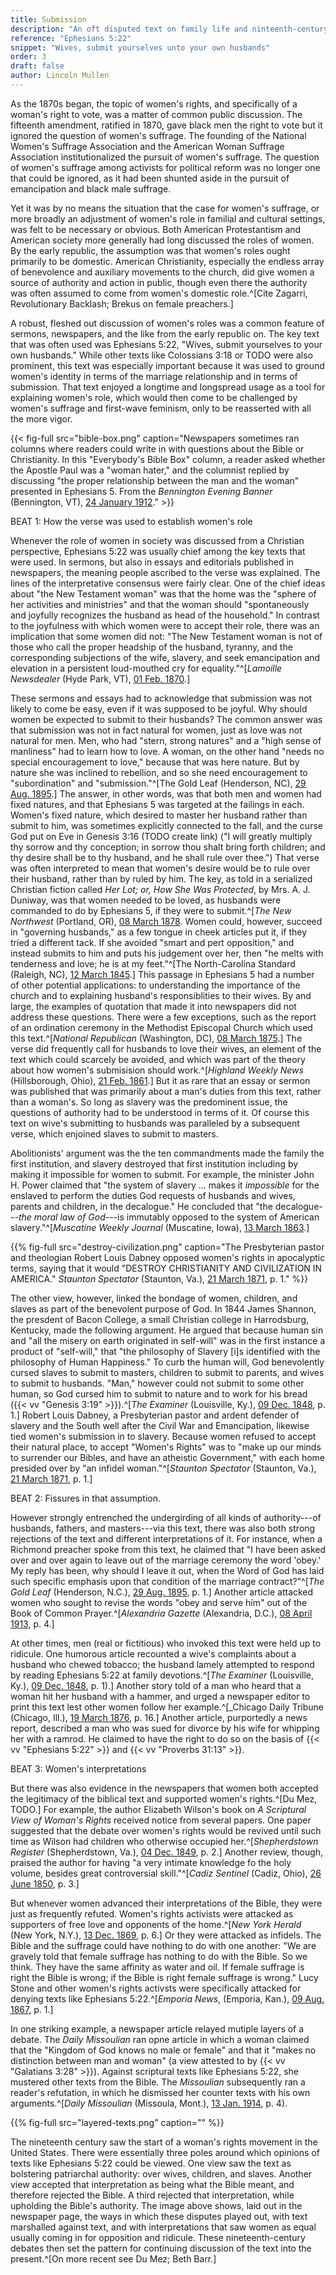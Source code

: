 ```yaml
---
title: Submission
description: "An oft disputed text on family life and ninteenth-century feminism"
reference: "Ephesians 5:22"
snippet: "Wives, submit yourselves unto your own husbands"
order: 3
draft: false
author: Lincoln Mullen
---
```


As the 1870s began, the topic of women's rights, and specifically of a woman's right to vote, was a matter of common public discussion. The fifteenth amendment, ratified in 1870, gave black men the right to vote but it ignored the question of women's suffrage. The founding of the National Women's Suffrage Association and the American Woman Suffrage Association institutionalized the pursuit of women's suffrage. The question of women's suffrage among activists for political reform was no longer one that could be ignored, as it had been shunted aside in the pursuit of emancipation and black male suffrage.

Yet it was by no means the situation that the case for women's suffrage, or more broadly an adjustment of women's role in familial and cultural settings, was felt to be necessary or obvious. Both American Protestantism and American society more generally had long discussed the roles of women. By the early republic, the assumption was that women's roles ought primarily to be domestic. American Christianity, especially the endless array of benevolence and auxiliary movements to the church, did give women a source of authority and action in public, though even there the authority was often assumed to come from women's domestic role.^[Cite Zagarri, Revolutionary Backlash; Brekus on female preachers.]

A robust, fleshed out discussion of women's roles was a common feature of sermons, newspapers, and the like from the early republic on. The key text that was often used was Ephesians 5:22, "Wives, submit yourselves to your own husbands." While other texts like Colossians 3:18 or TODO were also prominent, this text was especially important because it was used to ground women's identity in terms of the marriage relationship and in terms of submission. That text enjoyed a longtime and longspread usage as a tool for explaining women's role, which would then come to be challenged by women's suffrage and first-wave feminism, only to be reasserted with all the more vigor.

{{< fig-full src="bible-box.png" caption="Newspapers sometimes ran columns where readers could write in with questions about the Bible or Christianity. In this \"Everybody's Bible Box\" column, a reader asked whether the Apostle Paul was a \"woman hater,\" and the columnist replied by discussing \"the proper relationship between the man and the woman\" presented in Ephesians 5. From the *Bennington Evening Banner* (Bennington, VT), [24 January 1912](https://chroniclingamerica.loc.gov/lccn/sn95066012/1912-01-24/ed-1/seq-2/)." >}}

BEAT 1: How the verse was used to establish women's role

Whenever the role of women in society was discussed from a Christian perspective, Ephesians 5:22 was usually chief among the key texts that were used. In sermons, but also in essays and editorials published in newspapers, the meaning people ascribed to the verse was explained. The lines of the interpretative consensus were fairly clear. One of the chief ideas about "the New Testament woman" was that the home was the "sphere of her activities and ministries" and that the woman should "spontaneously and joyfully recognizes the husband as head of the household." In contrast to the joyfulness with which women were to accept their role, there was an implication that some women did not: "The New Testament woman is not of those who call the proper headship of the husband, tyranny, and the corresponding subjections of the wife, slavery, and seek emancipation and elevation in a persistent loud-mouthed cry for equality."^[_Lamoille Newsdealer_ (Hyde Park, VT), [01 Feb. 1870](https://chroniclingamerica.loc.gov/lccn/sn84023428/1870-02-01/ed-1/seq-1/#words=wives+submit+unto+husbands+unto+lord).]

These sermons and essays had to acknowledge that submission was not likely to come be easy, even if it was supposed to be joyful. Why should women be expected to submit to their husbands? The common answer was that submission was not in fact natural for women, just as love was not natural for men. Men, who had "stern, strong natures" and a "high sense of manliness" had to learn how to love. A woman, on the other hand "needs no special encouragement to love," because that was here nature. But by nature she was inclined to rebellion, and so she need encouragement to "subordination" and "submission."^[The Gold Leaf (Henderson, NC), [29 Aug. 1895](https://chroniclingamerica.loc.gov/lccn/sn91068402/1895-08-29/ed-1/seq-1/#words=wives+submit+unto+husbands+unto+lord).] The answer, in other words, was that both men and women had fixed natures, and that Ephesians 5 was targeted at the failings in each.  Women's fixed nature, which desired to master her husband rather than submit to him, was sometimes explicitly connected to the fall, and the curse God put on Eve in Genesis 3:16 (TODO create link) ("I will greatly multiply thy sorrow and thy conception; in sorrow thou shalt bring forth children; and thy desire shall be to thy husband, and he shall rule over thee.") That verse was often interpreted to mean that women's desire would be to rule over their husband, rather than by ruled by him. The key, as told in a serialized Christian fiction called _Her Lot; or, How She Was Protected_, by Mrs. A. J. Duniway, was that women needed to be loved, as husbands were commanded to do by Ephesians 5, if they were to submit.^[_The New Northwest_ (Portland, OR), [08 March 1878](https://chroniclingamerica.loc.gov/lccn/sn84022673/1878-03-08/ed-1/seq-1/#words=wives+submit+unto+husbands+unto+lord). Women could, however, succeed in "governing husbands," as a few tongue in cheek articles put it, if they tried a different tack. If she avoided "smart and pert opposition," and instead submits to him and puts his judgement over her, then "he melts with tenderness and love; he is at my feet."^[The North-Carolina Standard (Raleigh, NC), [12 March 1845](https://chroniclingamerica.loc.gov/lccn/sn85042147/1845-03-12/ed-1/seq-1/#words=wives+submit+unto+husbands+unto+lord).] This passage in Ephesians 5 had a number of other potential applications: to understanding the importance of the church and to explaining husband's responsiblities to their wives. By and large, the examples of quotation that made it into newspapers did not address these questions. There were a few exceptions, such as the report of an ordination ceremony in the Methodist Episcopal Church which used this text.^[_National Republican_ (Washington, DC), [08 March 1875](https://chroniclingamerica.loc.gov/lccn/sn86053573/1875-03-08/ed-1/seq-1/#words=wives+submit+unto+husbands+unto+lord).] The verse did frequently call for husbands to love their wives, an element of the text which could scarcely be avoided, and which was part of the theory about how women's submisision should work.^[_Highland Weekly News_ (Hillsborough, Ohio), [21 Feb. 1861](https://chroniclingamerica.loc.gov/lccn/sn85038158/1861-02-21/ed-1/seq-1/#words=wives+submit+unto+husbands+unto+lord).] But it as rare that an essay or sermon was published that was primarily about a man's duties from this text, rather than a woman's.  So long as slavery was the predominent issue, the questions of authority had to be understood in terms of it. Of course this text on wive's submitting to husbands was paralleled by a subsequent verse, which enjoined slaves to submit to masters.

Abolitionists' argument was the the ten commandments made the family the first institution, and slavery destroyed that first institution including by making it impossible for women to submit. For example, the minister John H. Power claimed that "the system of slavery ... makes it _impossible_ for the enslaved to perform the duties God requests of husbands and wives, parents and children, in the decalogue." He concluded that "the decalogue---_the moral law of God_---is immutably opposed to the system of American slavery."^[_Muscatine Weekly Journal_ (Muscatine, Iowa), [13 March 1863](https://chroniclingamerica.loc.gov/lccn/sn84027253/1863-03-13/ed-1/seq-1/#words=wives+submit+unto+husbands+unto+lord).]

{{% fig-full src="destroy-civilization.png" caption="The Presbyterian pastor and theologian Robert Louis Dabney opposed women's rights in apocalyptic terms, saying that it would \"DESTROY CHRISTIANITY AND CIVILIZATION IN AMERICA.\" _Staunton Spectator_ (Staunton, Va.), [21 March 1871](https://chroniclingamerica.loc.gov/lccn/sn84024718/1871-03-21/ed-1/seq-1/#words=wives+submit+unto+husbands+unto+lord), p. 1." %}}

The other view, however, linked the bondage of women, children, and slaves as part of the benevolent purpose of God. In 1844 James Shannon, the presdent of Bacon College, a small Christian college in Harrodsburg, Kentucky, made the following argument. He argued that because human sin and "all the misery on earth originated in self-will" was in the first instance a product of "self-will," that "the philosophy of Slavery \[i\]s identified with the philosophy of Human Happiness." To curb the human will, God benevolently cursed slaves to submit to masters, children to submit to parents, and wives to submit to husbands. "Man," however could not submit to some other human, so God cursed him to submit to nature and to work for his bread ({{< vv "Genesis 3:19" >}}).^[_The Examiner_ (Louisville, Ky.), [09 Dec. 1848](https://chroniclingamerica.loc.gov/lccn/sn82015050/1848-12-09/ed-1/seq-1/#words=wives+submit+unto+husbands+unto+lord), p. 1.] Robert Louis Dabney, a Presbyterian pastor and ardent defender of slavery and the South well after the Civil War and Emancipation, likewise tied women's submission in to slavery. Because women refused to accept their natural place, to accept "Women's Rights" was to "make up our minds to surrender our Bibles, and have an atheistic Government," with each home presided over by "an infidel woman."^[_Staunton Spectator_ (Staunton, Va.), [21 March 1871](https://chroniclingamerica.loc.gov/lccn/sn84024718/1871-03-21/ed-1/seq-1/), p. 1.]

BEAT 2: Fissures in that assumption.

However strongly entrenched the undergirding of all kinds of authority---of husbands, fathers, and masters---via this text, there was also both strong rejections of the text and different interpretations of it. For instance, when a Richmond preacher spoke from this text, he claimed that "I have been asked over and over again to leave out of the marriage ceremony the word 'obey.' My reply has been, why should I leave it out, when the Word of God has laid such specific emphasis upon that condition of the marriage contract?"^[_The Gold Leaf_ (Henderson, N.C.), [29 Aug. 1895](https://chroniclingamerica.loc.gov/lccn/sn91068402/1895-08-29/ed-1/seq-1/), p. 1.] Another article attacked women who sought to revise the words "obey and serve him" out of the Book of Common Prayer.^[_Alexandria Gazette_ (Alexandria, D.C.), [08 April 1913](https://chroniclingamerica.loc.gov/lccn/sn85025007/1913-04-08/ed-1/seq-4/), p. 4.]

At other times, men (real or fictitious) who invoked this text were held up to ridicule. One humorous article recounted a wive's complaints about a husband who chewed tobacco; the husband lamely attempted to respond by reading Ephesians 5:22 at family devotions.^[_The Examiner_ (Louisville, Ky.), [09 Dec. 1848](https://chroniclingamerica.loc.gov/lccn/sn82015050/1848-12-09/ed-1/seq-1/), p. 1).] Another story told of a man who heard that a woman hit her husband with a hammer, and urged a newspaper editor to print this text lest other women follow her example.^[_Chicago Daily Tribune (Chicago, Ill.), [19 March 1876](https://chroniclingamerica.loc.gov/lccn/sn84031492/1876-03-19/ed-1/seq-16/), p. 16.] Another article, purportedly a news report, described a man who was sued for divorce by his wife for whipping her with a ramrod. He claimed to have the right to do so on the basis of {{< vv "Ephesians 5:22" >}} and {{< vv "Proverbs 31:13" >}}. 

BEAT 3: Women's interpretations

But there was also evidence in the newspapers that women both accepted the legitimacy of the biblical text and supported women's rights.^[Du Mez, TODO.] For example, the author Elizabeth Wilson's book on _A Scriptural View of Woman's Rights_ received notice from several papers. One paper suggested that the debate over women's rights would be revived until such time as Wilson had children who otherwise occupied her.^[_Shepherdstown Register_ (Shepherdstown, Va.), [04 Dec. 1849](https://chroniclingamerica.loc.gov/lccn/sn84026824/1849-12-04/ed-1/seq-2/#words=wives+submit+unto+husbands+unto+lord), p. 2.] Another review, though, praised the author for having "a very intimate knowledge fo the holy volume, besides great controversial skill."^[_Cadiz Sentinel_ (Cadiz, Ohio), [26 June 1850](https://chroniclingamerica.loc.gov/lccn/sn84028793/1850-06-26/ed-1/seq-3/#words=wives+submit+unto+husbands+unto+lord), p. 3.]

But whenever women advanced their interpretations of the Bible, they were just as frequently refuted. Women's rights activists were attacked as supporters of free love and opponents of the home.^[_New York Herald_ (New York, N.Y.), [13 Dec. 1869](https://chroniclingamerica.loc.gov/lccn/sn83030313/1869-12-13/ed-1/seq-6/#words=wives+submit+unto+husbands+unto+lord), p. 6.] Or they were attacked as infidels. The Bible and the suffrage could have nothing to do with one another: "We are gravely told that female suffrage has nothing to do with the Bible. So we think. They have the same affinity as water and oil. If female suffrage is right the Bible is wrong; if the Bible is right female suffrage is wrong." Lucy Stone and other women's rights activsts were specifically attacked for denying texts like Ephesians 5:22.^[_Emporia News_, (Emporia, Kan.), [09 Aug. 1867](https://chroniclingamerica.loc.gov/lccn/sn82016419/1867-08-09/ed-1/seq-1/#words=wives+submit+unto+husbands+unto+lord), p. 1.]

In one striking example, a newspaper article relayed mutiple layers of a debate. The _Daily Missoulian_ ran opne article in which a woman claimed that 
the "Kingdom of God knows no male or female" and that it "makes no distinction between man and woman" (a view attested to by {{< vv "Galatians 3:28" >}}). Against scriptural texts like Ephesians 5:22, she mustered other texts from the Bible. The _Missoulian_ subsequently ran a reader's refutation, in which he dismissed her counter texts with his own arguments.^[_Daily Missoulian_ (Missoula, Mont.), [13 Jan. 1914](https://chroniclingamerica.loc.gov/lccn/sn83025316/1914-01-13/ed-1/seq-4/#words=wives+submit+unto+husbands+unto+lord), p. 4).

{{% fig-full src="layered-texts.png" caption="" %}}

The nineteenth century saw the start of a woman's rights movement in the United States. There were essentially three poles around which opinions of texts like Ephesians 5:22 could be viewed. One view saw the text as bolstering patriarchal authority: over wives, children, and slaves. Another view accepted that interpretation as being what the Bible meant, and therefore rejected the Bible. A third rejected that interpretation, while upholding the Bible's authority. The image above shows, laid out in the newspaper page, the ways in which these disputes played out, with text marshalled against text, and with interpretations that saw women as equal usually coming in for opposition and ridicule. These nineteenth-century debates then set the pattern for continuing discussion of the text into the present.^[On more recent see Du Mez; Beth Barr.]
